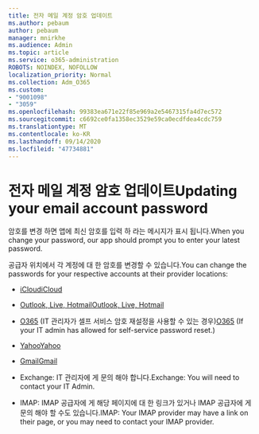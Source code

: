 ```yaml
---
title: 전자 메일 계정 암호 업데이트
ms.author: pebaum
author: pebaum
manager: mnirkhe
ms.audience: Admin
ms.topic: article
ms.service: o365-administration
ROBOTS: NOINDEX, NOFOLLOW
localization_priority: Normal
ms.collection: Adm_O365
ms.custom:
- "9001098"
- "3059"
ms.openlocfilehash: 99383ea671e22f85e969a2e5467315fa4d7ec572
ms.sourcegitcommit: c6692ce0fa1358ec3529e59ca0ecdfdea4cdc759
ms.translationtype: MT
ms.contentlocale: ko-KR
ms.lasthandoff: 09/14/2020
ms.locfileid: "47734881"
---
```

# <a name="updating-your-email-account-password"></a><span data-ttu-id="df08f-102">전자 메일 계정 암호 업데이트</span><span class="sxs-lookup"><span data-stu-id="df08f-102">Updating your email account password</span></span>

<span data-ttu-id="df08f-103">암호를 변경 하면 앱에 최신 암호를 입력 하 라는 메시지가 표시 됩니다.</span><span class="sxs-lookup"><span data-stu-id="df08f-103">When you change your password, our app should prompt you to enter your latest password.</span></span>

<span data-ttu-id="df08f-104">공급자 위치에서 각 계정에 대 한 암호를 변경할 수 있습니다.</span><span class="sxs-lookup"><span data-stu-id="df08f-104">You can change the passwords for your respective accounts at their provider locations:</span></span>

- [<span data-ttu-id="df08f-105">iCloud</span><span class="sxs-lookup"><span data-stu-id="df08f-105">iCloud</span></span>](https://support.apple.com/HT201487)

- [<span data-ttu-id="df08f-106">Outlook, Live, Hotmail</span><span class="sxs-lookup"><span data-stu-id="df08f-106">Outlook, Live, Hotmail</span></span>](https://account.live.com/password/reset)

- <span data-ttu-id="df08f-107">[O365](https://passwordreset.microsoftonline.com) (IT 관리자가 셀프 서비스 암호 재설정을 사용할 수 있는 경우)</span><span class="sxs-lookup"><span data-stu-id="df08f-107">[O365](https://passwordreset.microsoftonline.com) (If your IT admin has allowed for self-service password reset.)</span></span>

- [<span data-ttu-id="df08f-108">Yahoo</span><span class="sxs-lookup"><span data-stu-id="df08f-108">Yahoo</span></span>](https://login.yahoo.com/account/challenge/username?done=https%3A%2F%2Fwww.yahoo.com%2F&authMechanism=secondary&chllngnm=base&sessionIndex=QQ--)

- [<span data-ttu-id="df08f-109">Gmail</span><span class="sxs-lookup"><span data-stu-id="df08f-109">Gmail</span></span>](https://support.google.com/mail/answer/41078?co=GENIE.Platform%3DDesktop&hl=en)

- <span data-ttu-id="df08f-110">Exchange: IT 관리자에 게 문의 해야 합니다.</span><span class="sxs-lookup"><span data-stu-id="df08f-110">Exchange: You will need to contact your IT Admin.</span></span>

- <span data-ttu-id="df08f-111">IMAP: IMAP 공급자에 게 해당 페이지에 대 한 링크가 있거나 IMAP 공급자에 게 문의 해야 할 수도 있습니다.</span><span class="sxs-lookup"><span data-stu-id="df08f-111">IMAP: Your IMAP provider may have a link on their page, or you may need to contact your IMAP provider.</span></span>